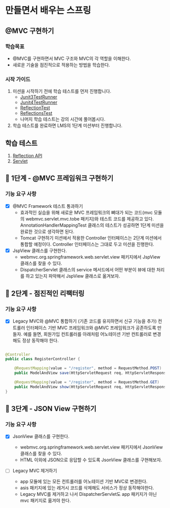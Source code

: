 # 만들면서 배우는 스프링

## @MVC 구현하기

### 학습목표

- @MVC를 구현하면서 MVC 구조와 MVC의 각 역할을 이해한다.
- 새로운 기술을 점진적으로 적용하는 방법을 학습한다.

### 시작 가이드

1. 미션을 시작하기 전에 학습 테스트를 먼저 진행합니다.
    - [Junit3TestRunner](study/src/test/java/reflection/Junit3TestRunner.java)
    - [Junit4TestRunner](study/src/test/java/reflection/Junit4TestRunner.java)
    - [ReflectionTest](study/src/test/java/reflection/ReflectionTest.java)
    - [ReflectionsTest](study/src/test/java/reflection/ReflectionsTest.java)
    - 나머지 학습 테스트는 강의 시간에 풀어봅시다.
2. 학습 테스트를 완료하면 LMS의 1단계 미션부터 진행합니다.

## 학습 테스트

1. [Reflection API](study/src/test/java/reflection)
2. [Servlet](study/src/test/java/servlet)

## 🚀 1단계 - @MVC 프레임워크 구현하기

### 기능 요구 사항

- [x] @MVC Framework 테스트 통과하기
    - 효과적인 실습을 위해 새로운 MVC 프레임워크의 뼈대가 되는 코드(mvc 모듈의 webmvc.servlet.mvc.tobe 패키지)와 테스트 코드를 제공하고 있다.
      AnnotationHandlerMappingTest 클래스의 테스트가 성공하면 1단계 미션을 완료한 것으로 생각하면 된다.
    - Tomcat 구현하기 미션에서 적용한 Controller 인터페이스는 2단계 미션에서 통합할 예정이다. Controller 인터페이스는 그대로 두고 미션을 진행한다.
- [x] JspView 클래스를 구현한다.
    - webmvc.org.springframework.web.servlet.view 패키지에서 JspView 클래스를 찾을 수 있다.
    - DispatcherServlet 클래스의 service 메서드에서 어떤 부분이 뷰에 대한 처리를 하고 있는지 파악해서 JspView 클래스로 옮겨보자.

## 🚀 2단계 - 점진적인 리팩터링

### 기능 요구 사항

- [x] Legacy MVC와 @MVC 통합하기 (기존 코드를 유지하면서 신규 기능을 추가)
  컨트롤러 인터페이스 기반 MVC 프레임워크와 @MVC 프레임워크가 공존하도록 만들자.
  예를 들면, 회원가입 컨트롤러를 아래처럼 어노테이션 기반 컨트롤러로 변경해도 정상 동작해야 한다.

```java

@Controller
public class RegisterController {

    @RequestMapping(value = "/register", method = RequestMethod.POST)
    public ModelAndView save(HttpServletRequest req, HttpServletResponse res) {...}

    @RequestMapping(value = "/register", method = RequestMethod.GET)
    public ModelAndView show(HttpServletRequest req, HttpServletResponse res) {...}
}
```

## 🚀 3단계 - JSON View 구현하기

### 기능 요구 사항

- [x] JsonView 클래스를 구현한다.
    - webmvc.org.springframework.web.servlet.view 패키지에서 JsonView 클래스를 찾을 수 있다.
    - HTML 이외에 JSON으로 응답할 수 있도록 JsonView 클래스를 구현해보자.

- [ ] Legacy MVC 제거하기
    - app 모듈에 있는 모든 컨트롤러를 어노테이션 기반 MVC로 변경한다.
    - asis 패키지에 있는 레거시 코드를 삭제해도 서비스가 정상 동작해야한다.
    - Legacy MVC를 제거하고 나서 DispatcherServlet도 app 패키지가 아닌 mvc 패키지로 옮겨야 한다.
